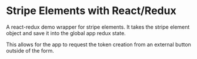 # Stripe Elements with React/Redux

A react-redux demo wrapper for stripe elements. It takes the stripe element object and save it into the global app redux state.

This allows for the app to request the token creation from an external button outside of the form.
